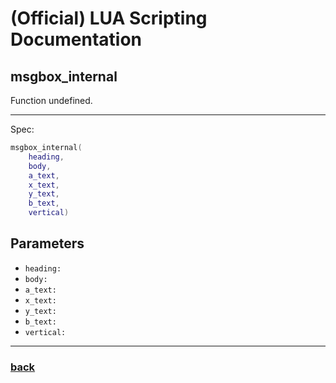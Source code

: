 
# (Official) LUA Scripting Documentation

## msgbox_internal

Function undefined.

___

Spec:

```lua
msgbox_internal(
	heading,
	body,
	a_text,
	x_text,
	y_text,
	b_text,
	vertical)
```

## Parameters

- `heading:` 
- `body:` 
- `a_text:` 
- `x_text:` 
- `y_text:` 
- `b_text:` 
- `vertical:` 

___

### [back](../other)
